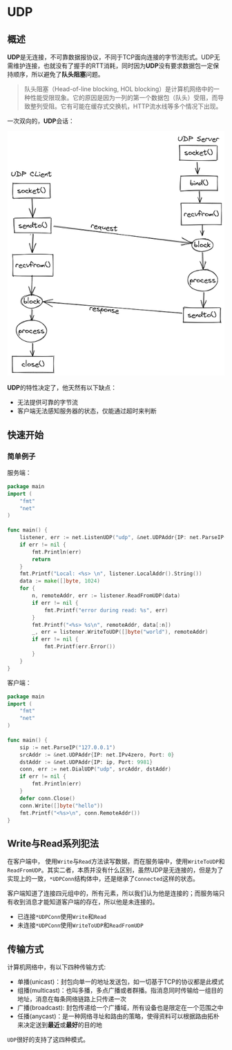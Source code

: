 # UDP

## 概述

**UDP**是无连接，不可靠数据报协议，不同于TCP面向连接的字节流形式。UDP无需维护连接，也就没有了握手的RTT消耗，同时因为**UDP**没有要求数据包一定保持顺序，所以避免了**队头阻塞**问题。

> 队头阻塞（Head-of-line blocking, HOL blocking）是计算机网络中的一种性能受限现象。它的原因是因为一列的第一个数据包（队头）受阻，而导致整列受阻。它有可能在缓存式交换机，HTTP流水线等多个情况下出现。

一次双向的，**UDP**会话：

![UDP](../images/udp.png)

**UDP**的特性决定了，他天然有以下缺点：

* 无法提供可靠的字节流
* 客户端无法感知服务器的状态，仅能通过超时来判断

## 快速开始

### 简单例子

服务端：
```go
package main
import (
	"fmt"
	"net"
)

func main() {
	listener, err := net.ListenUDP("udp", &net.UDPAddr{IP: net.ParseIP("127.0.0.1"), Port: 9981})
	if err != nil {
		fmt.Println(err)
		return
	}
	fmt.Printf("Local: <%s> \n", listener.LocalAddr().String())
	data := make([]byte, 1024)
	for {
		n, remoteAddr, err := listener.ReadFromUDP(data)
		if err != nil {
			fmt.Printf("error during read: %s", err)
		}
		fmt.Printf("<%s> %s\n", remoteAddr, data[:n])
		_, err = listener.WriteToUDP([]byte("world"), remoteAddr)
		if err != nil {
			fmt.Printf(err.Error())
		}
	}
}
```

客户端：

```go
package main
import (
	"fmt"
	"net"
)

func main() {
	sip := net.ParseIP("127.0.0.1")
	srcAddr := &net.UDPAddr{IP: net.IPv4zero, Port: 0}
	dstAddr := &net.UDPAddr{IP: ip, Port: 9981}
	conn, err := net.DialUDP("udp", srcAddr, dstAddr)
	if err != nil {
		fmt.Println(err)
	}
	defer conn.Close()
	conn.Write([]byte("hello"))
	fmt.Printf("<%s>\n", conn.RemoteAddr())
}
```

## Write与Read系列犯法

在客户端中， 使用`Write`与`Read`方法读写数据，而在服务端中，使用`WriteToUDP`和`ReadFromUDP`。其实二者，本质并没有什么区别，虽然UDP是无连接的，但是为了实现上的一致，`*UDPConn`结构体中，还是继承了`Connected`这样的状态。

客户端知道了连接四元组中的，所有元素，所以我们认为他是连接的；而服务端只有收到消息才能知道客户端的存在，所以他是未连接的。

* 已连接`*UDPConn`使用`Write`和`Read`
* 未连接`*UDPConn`使用`WriteToUDP`和`ReadFromUDP`

## 传输方式

计算机网络中，有以下四种传输方式:

* 单播(unicast)：封包向单一的地址发送包，如一切基于TCP的协议都是此模式
* 组播(multicast)：也叫多播，多点广播或者群播。指消息同时传输给一组目的地址，消息在每条网络链路上只传递一次
* 广播(broadcast): 封包传递给一个广播域，所有设备也是限定在一个范围之中
* 任播(anycast)：是一种网络寻址和路由的策略，使得资料可以根据路由拓朴来决定送到**最近**或**最好**的目的地

`UDP`很好的支持了这四种模式。

### 